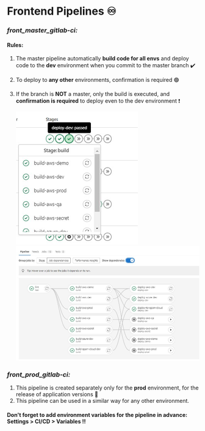 # Frontend Pipelines :infinity:

### _front_master_gitlab-ci:_
#### Rules:
1. The master pipeline automatically **build code for all envs** and deploy code to the **dev** environment when you commit to the master branch :heavy_check_mark:
2. To deploy to **any other** environments, confirmation is required :green_circle:
3. If the branch is **NOT** a master, only the build is executed, and **confirmation is required** to deploy even to the dev environment :exclamation:

    <img src="./img/front_master_pipeline_2.jpg">
    <img src="./img/front_master_pipeline.jpg">



### _front_prod_gitlab-ci:_
1. This pipeline is created separately only for the **prod** environment, for the release of application versions :repeat:
2. This pipeline can be used in a similar way for any other environment.



#### Don't forget to add environment variables for the pipeline in advance: **Settings** > **CI/CD** > **Variables** :bangbang:




















